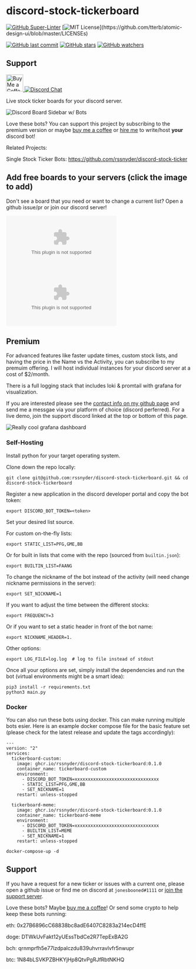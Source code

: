 # discord-stock-tickerboard

[![GitHub Super-Linter](https://github.com/rssnyder/discord-stock-tickerboard/workflows/Lint%20Code%20Base/badge.svg)](https://github.com/marketplace/actions/super-linter)
[![MIT License](https://img.shields.io/apm/l/atomic-design-ui.svg?)](https://github.com/tterb/atomic-design-ui/blob/master/LICENSEs)

[![GitHub last commit](https://img.shields.io/github/last-commit/rssnyder/discord-stock-tickerboard.svg?style=flat)]()
[![GitHub stars](https://img.shields.io/github/stars/rssnyder/discord-stock-tickerboard.svg?style=social&label=Star)]()
[![GitHub watchers](https://img.shields.io/github/watchers/rssnyder/discord-stock-tickerboard.svg?style=social&label=Watch)]()

## Support
<a href='https://ko-fi.com/rileysnyder' target='_blank'><img height='35' style='border:0px;height:46px;' src='https://az743702.vo.msecnd.net/cdn/kofi3.png?v=0' border='0' alt='Buy Me a Coffee' />
[![Discord Chat](https://img.shields.io/discord/806606291798982678)](https://discord.gg/CQqnCYEtG7)

Live stock ticker boards for your discord server.

![Discord Board Sidebar w/ Bots](https://s3.cloud.rileysnyder.org/public/assets/sidebar-board.gif)

Love these bots? You can support this project by subscribing to the premium version or maybe [buy me a coffee](https://ko-fi.com/rileysnyder) or [hire me](https://github.com/rssnyder) to write/host **your** discord bot!

Related Projects:

Single Stock Ticker Bots: https://github.com/rssnyder/discord-stock-ticker

## Add free boards to your servers (click the image to add)

Don't see a board that you need or want to change a current list? Open a github issue/pr or join our discord server!

[![WSB](https://logo.clearbit.com/gamestop.com)](https://discord.com/api/oauth2/authorize?client_id=828417475624435712&permissions=0&scope=bot)
[![FAANG](https://logo.clearbit.com/gamestop.com)](https://discord.com/api/oauth2/authorize?client_id=828417475624435712&permissions=0&scope=bot)

## Premium

For advanced features like faster update times, custom stock lists, and having the price in the Name vs the Activity, you can subscribe to my premuim offering. I will host individual instances for your discord server at a cost of $2/month.

There is a full logging stack that includes loki & promtail with grafana for visualization.

If you are interested please see the [contact info on my github page](https://github.com/rssnyder) and send me a messgae via your platform of choice (discord perferred). For a live demo, join the support discord linked at the top or bottom of this page.

![Really cool grafana dashboard](https://s3.cloud.rileysnyder.org/public/assets/grafana.png)

### Self-Hosting

Install python for your target operating system.

Clone down the repo locally:

```
git clone git@github.com:rssnyder/discord-stock-tickerboard.git && cd discord-stock-tickerboard
```

Register a new application in the discord developer portal and copy the bot token:

```
export DISCORD_BOT_TOKEN=<token>
```

Set your desired list source.

For custom on-the-fly lists:

```
export STATIC_LIST=PFG,GME,BB
```

Or for built in lists that come with the repo (sourced from `builtin.json`):

```
export BUILTIN_LIST=FAANG
```

To change the nickname of the bot instead of the activity (will need change nickname permissions in the server):

```
export SET_NICKNAME=1
```

If you want to adjust the time between the different stocks:

```
export FREQUENCY=3
```

Or if you want to set a static header in front of the bot name:

```
export NICKNAME_HEADER=1.
```

Other options:

```
export LOG_FILE=log.log  # log to file instead of stdout
```

Once all your options are set, simply install the dependencies and run the bot (virtual environments might be a smart idea):

```
pip3 install -r requirements.txt
python3 main.py
```

### Docker

You can also run these bots using docker. This can make running multiple bots esier. Here is an example docker compose file for the basic feature set (please check for the latest release and update the tags accordingly):

```
---
version: "2"
services:
  tickerboard-custom:
    image: ghcr.io/rssnyder/discord-stock-tickerboard:0.1.0
    container_name: tickerboard-custom
    environment:
      - DISCORD_BOT_TOKEN=xxxxxxxxxxxxxxxxxxxxxxxxxxxxxxxx
      - STATIC_LIST=PFG,GME,BB
      - SET_NICKNAME=1
    restart: unless-stopped

  tickerboard-meme:
    image: ghcr.io/rssnyder/discord-stock-tickerboard:0.1.0
    container_name: tickerboard-meme
    environment:
      - DISCORD_BOT_TOKEN=xxxxxxxxxxxxxxxxxxxxxxxxxxxxxxxx
      - BUILTIN_LIST=MEME
      - SET_NICKNAME=1
    restart: unless-stopped
```

```
docker-compose-up -d
```

## Support

If you have a request for a new ticker or issues with a current one, please open a github issue or find me on discord at `jonesbooned#1111` or [join the support server](https://discord.gg/CQqnCYEtG7).

Love these bots? Maybe [buy me a coffee](https://ko-fi.com/rileysnyder)! Or send some crypto to help keep these bots running:

eth: 0x27B6896cC68838bc8adE6407C8283a214ecD4ffE

doge: DTWkUvFakt12yUEssTbdCe2R7TepExBA2G

bch: qrnmprfh5e77lzdpalczdu839uhvrravlvfr5nwupr

btc: 1N84bLSVKPZBHKYjHp8QtvPgRJfRbtNKHQ
